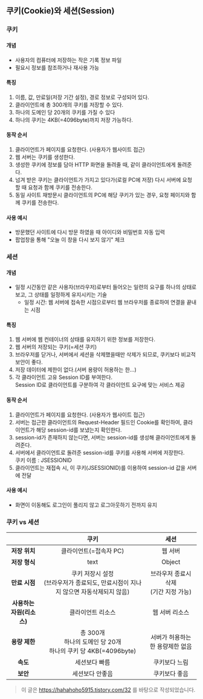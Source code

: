 ## 쿠키(Cookie)와 세션(Session)
### 쿠키
#### 개념
* 사용자의 컴퓨터에 저장하는 작은 기록 정보 파일
* 필요시 정보를 참조하거나 재사용 가능
#### 특징
1. 이름, 값, 만료일(저장 기간 설정), 경로 정보로 구성되어 있다.
2. 클라이언트에 총 300개의 쿠키를 저장할 수 있다.
3. 하나의 도메인 당 20개의 쿠키를 가질 수 있다
4. 하나의 쿠키는 4KB(=4096byte)까지 저장 가능하다.
#### 동작 순서
1. 클라이언트가 페이지를 요청한다. (사용자가 웹사이트 접근)
2. 웹 서버는 쿠키를 생성한다.
3. 생성한 쿠키에 정보를 담아 HTTP 화면을 돌려줄 때, 같이 클라이언트에게 돌려준다.
4. 넘겨 받은 쿠키는 클라이언트가 가지고 있다가(로컬 PC에 저장) 다시 서버에 요청할 때 요청과 함께 쿠키를 전송한다.
5. 동일 사이트 재방문시 클라이언트의 PC에 해당 쿠키가 있는 경우, 요청 페이지와 함께 쿠키를 전송한다.
#### 사용 예시
* 방문했던 사이트에 다시 방문 하였을 때 아이디와 비밀번호 자동 입력
* 팝업창을 통해 "오늘 이 창을 다시 보지 않기" 체크

### 세션
#### 개념
* 일정 시간동안 같은 사용자(브라우저)로부터 들어오는 일련의 요구를 하나의 상태로 보고, 그 상태를 일정하게 유지시키는 기술
  * 일정 시간: 웹 서버에 접속한 시점으로부터 웹 브라우저를 종료하여 연결을 끝내는 시점
#### 특징
1. 웹 서버에 웹 컨테이너의 상태를 유지하기 위한 정보를 저장한다.
2. 웹 서버의 저장되는 쿠키(=세션 쿠키)
3. 브라우저를 닫거나, 서버에서 세션을 삭제했을때만 삭제가 되므로, 쿠키보다 비교적 보안이 좋다.
4. 저장 데이터에 제한이 없다.(서버 용량이 허용하는 한...)
5. 각 클라이언트 고유 Session ID를 부여한다.  
Session ID로 클라이언트를 구분하여 각 클라이언트 요구에 맞는 서비스 제공
#### 동작 순서
1. 클라이언트가 페이지를 요청한다. (사용자가 웹사이트 접근)
2. 서버는 접근한 클라이언트의 Request-Header 필드인 Cookie를 확인하여, 클라이언트가 해당 session-id를 보냈는지 확인한다.
3. session-id가 존재하지 않는다면, 서버는 session-id를 생성해 클라이언트에게 돌려준다.
4. 서버에서 클라이언트로 돌려준 session-id를 쿠키를 사용해 서버에 저장한다.  
쿠키 이름 : JSESSIONID
5. 클라이언트는 재접속 시, 이 쿠키(JSESSIONID)를 이용하여 session-id 값을 서버에 전달
#### 사용 예시
* 화면이 이동해도 로그인이 풀리지 않고 로그아웃하기 전까지 유지

### 쿠키 vs 세션
| | 쿠키 | 세션 |
| :--: | :--: | :--: |
| **저장 위치** | 클라이언트(=접속자 PC) | 웹 서버 |
| **저장 형식** | text | Object |
| **만료 시점** | 쿠키 저장시 설정<br>(브라우저가 종료되도, 만료시점이 지나지 않으면 자동삭제되지 않음) | 브라우저 종료시 삭제<br>(기간 지정 가능) |
| **사용하는 자원(리소스)** | 클라이언트 리소스 | 웹 서버 리소스 |
| **용량 제한** | 총 300개<br>하나의 도메인 당 20개<br>하나의 쿠키 당 4KB(=4096byte) | 서버가 허용하는 한 용량제한 없음 |
| **속도** | 세션보다 빠름 | 쿠키보다 느림 |
| **보안** | 세션보다 안좋음 | 쿠키보다 좋음 |

> 이 글은 https://hahahoho5915.tistory.com/32 를 바탕으로 작성되었습니다.
